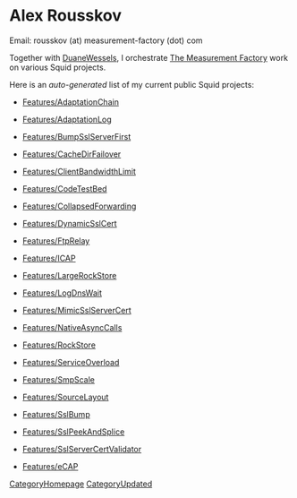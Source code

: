 # Alex Rousskov

Email: rousskov (at) measurement-factory (dot) com

Together with
[DuaneWessels](https://wiki.squid-cache.org/AlexRousskov/DuaneWessels#),
I orchestrate [The Measurement
Factory](http://www.measurement-factory.com/) work on various Squid
projects.

Here is an *auto-generated* list of my current public Squid projects:

  - [Features/AdaptationChain](https://wiki.squid-cache.org/AlexRousskov/Features/AdaptationChain#)

  - [Features/AdaptationLog](https://wiki.squid-cache.org/AlexRousskov/Features/AdaptationLog#)

  - [Features/BumpSslServerFirst](https://wiki.squid-cache.org/AlexRousskov/Features/BumpSslServerFirst#)

  - [Features/CacheDirFailover](https://wiki.squid-cache.org/AlexRousskov/Features/CacheDirFailover#)

  - [Features/ClientBandwidthLimit](https://wiki.squid-cache.org/AlexRousskov/Features/ClientBandwidthLimit#)

  - [Features/CodeTestBed](https://wiki.squid-cache.org/AlexRousskov/Features/CodeTestBed#)

  - [Features/CollapsedForwarding](https://wiki.squid-cache.org/AlexRousskov/Features/CollapsedForwarding#)

  - [Features/DynamicSslCert](https://wiki.squid-cache.org/AlexRousskov/Features/DynamicSslCert#)

  - [Features/FtpRelay](https://wiki.squid-cache.org/AlexRousskov/Features/FtpRelay#)

  - [Features/ICAP](https://wiki.squid-cache.org/AlexRousskov/Features/ICAP#)

  - [Features/LargeRockStore](https://wiki.squid-cache.org/AlexRousskov/Features/LargeRockStore#)

  - [Features/LogDnsWait](https://wiki.squid-cache.org/AlexRousskov/Features/LogDnsWait#)

  - [Features/MimicSslServerCert](https://wiki.squid-cache.org/AlexRousskov/Features/MimicSslServerCert#)

  - [Features/NativeAsyncCalls](https://wiki.squid-cache.org/AlexRousskov/Features/NativeAsyncCalls#)

  - [Features/RockStore](https://wiki.squid-cache.org/AlexRousskov/Features/RockStore#)

  - [Features/ServiceOverload](https://wiki.squid-cache.org/AlexRousskov/Features/ServiceOverload#)

  - [Features/SmpScale](https://wiki.squid-cache.org/AlexRousskov/Features/SmpScale#)

  - [Features/SourceLayout](https://wiki.squid-cache.org/AlexRousskov/Features/SourceLayout#)

  - [Features/SslBump](https://wiki.squid-cache.org/AlexRousskov/Features/SslBump#)

  - [Features/SslPeekAndSplice](https://wiki.squid-cache.org/AlexRousskov/Features/SslPeekAndSplice#)

  - [Features/SslServerCertValidator](https://wiki.squid-cache.org/AlexRousskov/Features/SslServerCertValidator#)

  - [Features/eCAP](https://wiki.squid-cache.org/AlexRousskov/Features/eCAP#)

[CategoryHomepage](https://wiki.squid-cache.org/AlexRousskov/CategoryHomepage#)
[CategoryUpdated](https://wiki.squid-cache.org/AlexRousskov/CategoryUpdated#)
